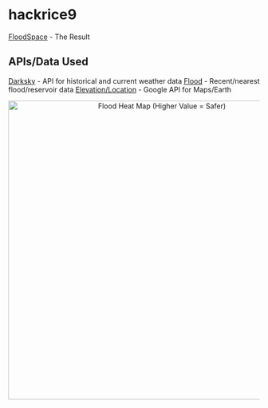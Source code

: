 # hackrice9

[FloodSpace](flood.space) - The Result

## APIs/Data Used

[Darksky](darksky.net/dev) - API for historical and current weather data
[Flood](https://waterwatch.usgs.gov/new/index.php?id=wwds_toc) - Recent/nearest flood/reservoir data
[Elevation/Location](https://cloud.google.com/maps-platform/) - Google API for Maps/Earth


<div>
    <a href="https://plot.ly/~guy477/60/?share_key=jtHJ3mXW37aA8sbwJ3QXK7" target="_blank" title="Flood Heat Map (Higher Value = Safer)" style="display: block; text-align: center;"><img src="https://plot.ly/~guy477/60.png?share_key=jtHJ3mXW37aA8sbwJ3QXK7" alt="Flood Heat Map (Higher Value = Safer)" style="max-width: 100%;width: 600px;"  width="600" onerror="this.onerror=null;this.src='https://plot.ly/404.png';" /></a>
</div>


